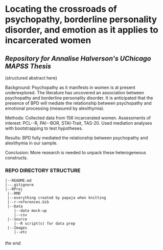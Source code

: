 # Locating the crossroads of psychopathy, borderline personality disorder, and emotion as it applies to incarcerated women
## _Repository for Annalise Halverson's UChicago MAPSS Thesis_

(structured abstract here)

Background: Psychopathy as it manifests in women is at present underexplored. The literature has uncovered an association between psychopathy and borderline personality disorder. It is anticipated that the presence of BPD will mediate the relationship between psychopathy and emotional processing (measured by alexithymia).

Methods: Collected data from 156 incarcerated women. Assessments of interest: PCL--R, PAI--BOR, STAI-Trait, TAS-20. Used mediation analyses with bootstrapping to test hypotheses.

Results: BPD fully mediated the relationship between psychopathy and alexithymia in our sample.

Conclusion: More research is needed to unpack these heterogeneous constructs.


### REPO DIRECTORY STRUCTURE
    |--README.md
    |--.gitignore
    |--RProj
     |--RMD 
     |--everything created by papaja when knitting
     |--r-references.bib
     |--Data
        |--data mock-up
        |--csv
     |--Source
        |--R script(s) for data prep
     |--Images
        |--etc

###### the end.